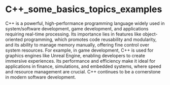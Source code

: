 # C++_some_basics_topics_examples
 C++ is a powerful, high-performance programming language widely used in system/software development, game development, and applications requiring real-time processing. Its importance lies in features like object-oriented programming, which promotes code reusability and modularity, and its ability to manage memory manually, offering fine control over system resources. For example, in game development, C++ is used for graphics engines like Unreal Engine, enabling developers to create immersive experiences. Its performance and efficiency make it ideal for applications in finance, simulations, and embedded systems, where speed and resource management are crucial. C++ continues to be a cornerstone in modern software development.

